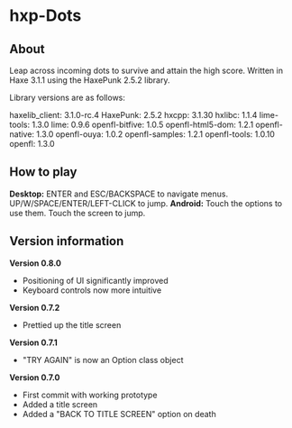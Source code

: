 # hxp-Dots

## About
Leap across incoming dots to survive and attain the high score. Written in Haxe 3.1.1 using the HaxePunk 2.5.2 library.

Library versions are as follows:

haxelib_client: 3.1.0-rc.4
HaxePunk: 2.5.2
hxcpp: 3.1.30
hxlibc: 1.1.4
lime-tools: 1.3.0
lime: 0.9.6
openfl-bitfive: 1.0.5
openfl-html5-dom: 1.2.1
openfl-native: 1.3.0
openfl-ouya: 1.0.2
openfl-samples: 1.2.1
openfl-tools: 1.0.10
openfl: 1.3.0

## How to play

**Desktop:** ENTER and ESC/BACKSPACE to navigate menus. UP/W/SPACE/ENTER/LEFT-CLICK to jump.
**Android:** Touch the options to use them. Touch the screen to jump.

## Version information

**Version 0.8.0**
* Positioning of UI significantly improved
* Keyboard controls now more intuitive

**Version 0.7.2**
* Prettied up the title screen

**Version 0.7.1**
* "TRY AGAIN" is now an Option class object

**Version 0.7.0**
* First commit with working prototype
* Added a title screen
* Added a "BACK TO TITLE SCREEN" option on death
